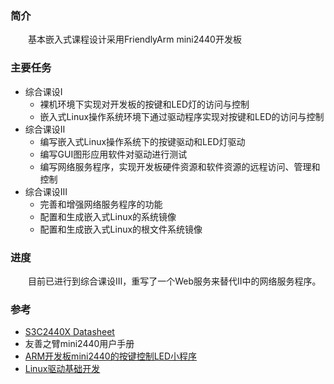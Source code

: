 ### 简介

  基本嵌入式课程设计采用FriendlyArm mini2440开发板

### 主要任务

* 综合课设Ⅰ
  * 裸机环境下实现对开发板的按键和LED灯的访问与控制
  * 嵌入式Linux操作系统环境下通过驱动程序实现对按键和LED的访问与控制
* 综合课设Ⅱ
  * 编写嵌入式Linux操作系统下的按键驱动和LED灯驱动
  * 编写GUI图形应用软件对驱动进行测试
  * 编写网络服务程序，实现开发板硬件资源和软件资源的远程访问、管理和控制
* 综合课设Ⅲ
  * 完善和增强网络服务程序的功能
  * 配置和生成嵌入式Linux的系统镜像
  * 配置和生成嵌入式Linux的根文件系统镜像

### 进度

  目前已进行到综合课设Ⅲ，重写了一个Web服务来替代Ⅱ中的网络服务程序。

### 参考

* [S3C2440X Datasheet](https://www.alldatasheet.com/datasheet-pdf/pdf/93102/SAMSUNG/S3C2440X.html)
* 友善之臂mini2440用户手册
* [ARM开发板mini2440的按键控制LED小程序](https://wenku.baidu.com/view/dc5f821fa300a6c30c229f3e.html)
* [Linux驱动基础开发](https://www.cnblogs.com/mrzhangxinjie/p/7170736.html)

